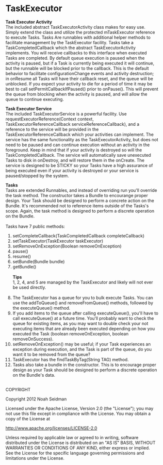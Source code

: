 TaskExecutor
===================

<b>Task Executor Activity</b><br>
The included abstract TaskExecutorActivity class makes for easy use. Simply extend the class and utilize the protected mTaskExecutor reference to execute Tasks. Tasks 
Are runnables with additional helper methods to facilitate management by the TaskExecutor facility. Tasks take a TaskCompletedCallback which the abstract TaskExecutorActivity implements. You will 
receive callbacks to this interface when executed Tasks are completed. By default queue execution is paused when the activity is paused, but if a Task is currently being executed it will continue, but the runnable will be blocked prior to the callback. 
This is the default behavior to facilitate configurationChange events and activity destruction; in onResume all Tasks will 
have their callback reset, and the queue will be unblocked. If you expect your activity to die for a period of time it may be best to call setPermitCallbackIfPaused() prior to onPause(). This will prevent 
the queue from blocking when the activity is paused, and will allow the queue to continue executing.

<b>Task Executor Service</b><br>
The included TaskExecutorService is a powerful facility. Use requestExecutorReference(Context context, TaskExecutorReferenceCallback serviceReferenceCallback), and a reference to the service will be provided
in the TaskExecutorReferenceCallback which your activities can implement. The service has the same functionality as the TaskExecutorActivity, but does not need to be paused and can continue execution without 
an activity in the foreground. Keep in mind that if your activity is destroyed so will the TaskCompletedCallback. The service will automatically save unexecuted Tasks to disk in onDestroy, and will restore them
in the onCreate. The service is designed to be STICKY so your Tasks have a high assurance of being executed even if your activity is destroyed or your service is paused/stopped by the system.

<b>Tasks</b><br>
Tasks are extended Runnables, and instead of overriding run you'll override the task method. The constructor takes a Bundle to encourange proper design. Your Task should be designed 
to perform a concrete action on the Bundle. It's recommended not to reference items outside of the Tasks's scope. Again, the task method is designed 
to perform a discrete operation on the Bundle.
<br><br>
Tasks have 7 public methods:<br>
1) setCompleteCallback(TaskCompletedCallback completeCallback)<br>
2) setTaskExecutor(TaskExecutor taskExecutor)<br>
3) setRemoveOnException(Boolean removeOnException)<br>
4) pause()<br>
5) resume()<br>
6) setBundle(Bundle bundle)<br>
7) getBundle()<br><br>
<b>Tips</b><br>
1, 2, 4, and 5 are managed by the TaskExecutor and likely will not ever be used directly.
<br><br>
1) The TaskExecutor has a queue for you to bulk execute Tasks. You can use the addToQueue() and removeFromQueue() methods, 
followed by the executeQueue() method. <br>
2) If you add items to the queue after calling executeQueue(), you'll have to call executeQueue() at a future time. You'll probably want to check the queue for existing items, as you may 
want to double check your not executing items that are already been executed depending on how you executed the Task (boolean removeOnException, boolean removeOnSuccess). <br>
3) setRemoveOnException() may be useful; if your Task experiences an exception 
during execution, and the Task is part of the queue, do you want it to be removed from the queue?<br>
4) TaskExecutor has the findTaskByTag(String TAG) method.<br>
5) Tasks also take a bundle in the constructor. This is to encourage proper design as your Task should be designed to perform a discrete operation on the Bundle's data.
<br><br>

COPYRIGHT

Copyright 2012 Noah Seidman

Licensed under the Apache License, Version 2.0 (the "License"); you may not use this file except in compliance with the License. You may obtain a copy of the License at

http://www.apache.org/licenses/LICENSE-2.0

Unless required by applicable law or agreed to in writing, software distributed under the License is distributed on an "AS IS" BASIS, WITHOUT WARRANTIES OR CONDITIONS OF ANY KIND, either express or implied. See the License for the specific language governing permissions and limitations under the License.